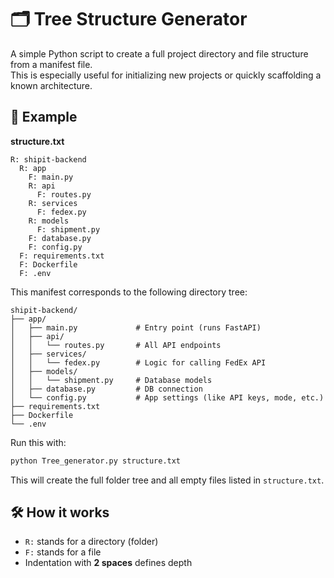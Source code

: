 # 🗂️ Tree Structure Generator

A simple Python script to create a full project directory and file structure from a manifest file.  
This is especially useful for initializing new projects or quickly scaffolding a known architecture.

## 📘 Example

**structure.txt**
```
R: shipit-backend
  R: app
    F: main.py
    R: api
      F: routes.py
    R: services
      F: fedex.py
    R: models
      F: shipment.py
    F: database.py
    F: config.py
  F: requirements.txt
  F: Dockerfile
  F: .env
```

This manifest corresponds to the following directory tree:

```
shipit-backend/
├── app/
│   ├── main.py             # Entry point (runs FastAPI)
│   ├── api/
│   │   └── routes.py       # All API endpoints
│   ├── services/
│   │   └── fedex.py        # Logic for calling FedEx API
│   ├── models/
│   │   └── shipment.py     # Database models
│   ├── database.py         # DB connection
│   └── config.py           # App settings (like API keys, mode, etc.)
├── requirements.txt
├── Dockerfile
└── .env
```


Run this with:
```bash
python Tree_generator.py structure.txt
```

This will create the full folder tree and all empty files listed in `structure.txt`.

## 🛠️ How it works

- `R:` stands for a directory (folder)
- `F:` stands for a file
- Indentation with **2 spaces** defines depth
